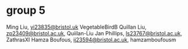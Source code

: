 # group 5
Ming Liu, yi23835@bristol.uk VegetableBirdB
Quillan Liu, zp23409@bristol.ac.uk, Quiilan-Liu
Jan Phillips, ls23767@bristol.ac.uk, ZathrasXI
Hamza Boufous, ij23594@bristol.ac.uk, hamzamboufousm

